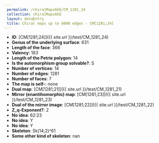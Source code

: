 ```yaml
--- 
 permalink: /chiralMaps6kE/CM_1281_24 
 collection: chiralMaps6kE
 layout: dataEntry
 title: Chiral maps up to 6000 edges - CM[1281;24]
---
```


- **ID**: [CM[1281;24]]({{ site.url }}/test/CM_1281_24)
- **Genus of the underlying surface**: 631
- **Length of the face**: 366
- **Valency**: 183
- **Length of the Petrie polygon**: 14
- **Is the automorphism group solvable?**: S
- **Number of vertices**: 14
- **Number of edges**: 1281
- **Number of faces**: 7
- **The map is self-**: none
- **Dual map**: [CM[1281;21]]({{ site.url }}/test/CM_1281_21)
- **Mirror (enantihomorphic) map**: [CM[1281;23]]({{ site.url }}/test/CM_1281_23)
- **Dual of the mirror image**: [CM[1281;22]]({{ site.url }}/test/CM_1281_22)
- **Z_q-Exponent?**: 2
- **No idea**:  62:23
- **No idea**: Y
- **No idea**: Y
- **Skeleton**: Sk(14;2)^61
- **Some other kind of skeleton**: nan
